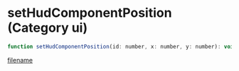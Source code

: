 # setHudComponentPosition (Category ui)

```js
function setHudComponentPosition(id: number, x: number, y: number): void
```

[filename](setHudComponentPosition_m.md ':include')